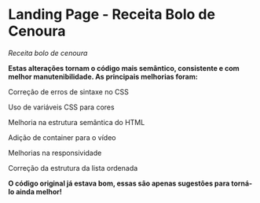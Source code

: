 # Landing Page - Receita Bolo de Cenoura
*Receita bolo de cenoura*

**Estas alterações tornam o código mais semântico, consistente e com melhor manutenibilidade. As principais melhorias foram:**

Correção de erros de sintaxe no CSS

Uso de variáveis CSS para cores

Melhoria na estrutura semântica do HTML

Adição de container para o vídeo

Melhorias na responsividade

Correção da estrutura da lista ordenada

**O código original já estava bom, essas são apenas sugestões para torná-lo ainda melhor!**
